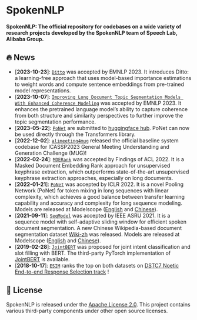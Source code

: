 # SpokenNLP

**SpokenNLP: The official repository for codebases on a wide variety of research projects developed by the SpokenNLP team of Speech Lab, Alibaba Group.**


## 🔥 News
- [**2023-10-23**]: [`Ditto`](https://github.com/alibaba-damo-academy/SpokenNLP/tree/main/ditto) was accepted by EMNLP 2023. It introduces Ditto: a learning-free approach that uses model-based importance estimations to weight words and compute sentence embeddings from pre-trained model representations.
- [**2023-10-07**]: [`Improving Long Document Topic Segmentation Models With Enhanced Coherence Modeling`](https://github.com/alibaba-damo-academy/SpokenNLP/tree/main/emnlp2023-topic_segmentation) was accepted by EMNLP 2023. It enhances the pretrained language model’s ability to capture coherence from both structure and similarity perspectives to further improve the topic segmentation performance.
- [**2023-05-22**]: [`PoNet`](https://github.com/lxchtan/ponet) are submitted to [huggingface hub](https://huggingface.co/chtan/ponet-base-uncased). PoNet can now be used directly through the Transformers library. 
- [**2022-12-02**]: [`alimeeting4mug`](alimeeting4mug) released the official baseline system codebase for ICASSP2023 General Meeting Understanding and Generation Challenge (MUG)!
- [**2022-02-24**]: [`MDERank`](https://github.com/linhanz/mderank) was accepted by Findings of ACL 2022. It is a Masked Document Embedding Rank approach for unsupervised keyphrase extraction, which outperforms state-of-the-art unsupervised keyphrase extraction approaches, especially on long documents. 
- [**2022-01-21**]: [`PoNet`](https://github.com/lxchtan/ponet) was accepted by ICLR 2022. It is a novel Pooling Network (PoNet) for token mixing in long sequences with linear complexity, which achieves a good balance between transfer learning capability and accuracy and complexity for long sequence modeling. Models are released at Modelscope ([English](https://modelscope.cn/models/damo/nlp_ponet_fill-mask_english-base/summary) and [Chinese](https://modelscope.cn/models/damo/nlp_ponet_fill-mask_chinese-base/summary)).
- [**2021-09-11**]: [`SeqModel`](https://arxiv.org/abs/2107.09278) was accepted by IEEE ASRU 2021. It is a sequence model with self-adaptive sliding window for efficient spoken document segmentation. A new Chinese Wikipedia-based document segmentation dataset [Wiki-zh](https://drive.google.com/file/d/11T7xJSDvkhZHebTbIiFta2gJza-h5gNR/view) was released. Models are released at Modelscope ([English](https://modelscope.cn/models/damo/nlp_bert_document-segmentation_english-base/summary) and [Chinese](https://modelscope.cn/models/damo/nlp_bert_document-segmentation_chinese-base/summary)).
- [**2019-02-28**]: [`JointBERT`](https://arxiv.org/abs/1902.10909) was proposed for joint intent classification and slot filling with BERT. The third-party PyTorch implementation of [JointBERT](https://github.com/monologg/JointBERT) is available.
- [**2018-10-17**]: [`ESIM`](https://github.com/alibaba/esim-response-selection) ranks the top on both datasets on [DSTC7 Noetic End-to-end Response Selection track](http://workshop.colips.org/dstc7/call.html) !

## 📝 License

SpokenNLP is released under the [Apache License 2.0](LICENSE). This project contains various third-party components under other open source licenses. 


